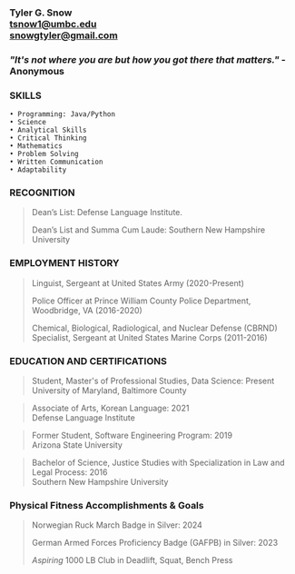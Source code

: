 ### Tyler G. Snow <br> tsnow1@umbc.edu <br> snowgtyler@gmail.com

### *"It's not **where you are** but **how you got there** that matters."* - **Anonymous**

### SKILLS
	• Programming: Java/Python  
	• Science
	• Analytical Skills
	• Critical Thinking
	• Mathematics
	• Problem Solving 
	• Written Communication
	• Adaptability
 
### RECOGNITION

> Dean’s List: Defense Language Institute.
> 
> Dean’s List and Summa Cum Laude: Southern New Hampshire University

### EMPLOYMENT HISTORY
> Linguist, Sergeant at United States Army (2020-Present)
>
> Police Officer at Prince William County Police Department, Woodbridge, VA (2016-2020)
>
> Chemical, Biological, Radiological, and Nuclear Defense (CBRND) Specialist, Sergeant at United States Marine Corps (2011-2016)

### EDUCATION AND CERTIFICATIONS

> Student, Master's of Professional Studies, Data Science: Present <br>
> University of Maryland, Baltimore County

> Associate of Arts, Korean Language: 2021 <br>
> Defense Language Institute

> Former Student, Software Engineering Program: 2019 <br>
> Arizona State University

> Bachelor of Science, Justice Studies with Specialization in Law and Legal Process: 2016 <br>
> Southern New Hampshire University  

### Physical Fitness Accomplishments & Goals

> Norwegian Ruck March Badge in Silver: 2024
> 
> German Armed Forces Proficiency Badge (GAFPB) in Silver: 2023
> 
> *Aspiring* 1000 LB Club in Deadlift, Squat, Bench Press
